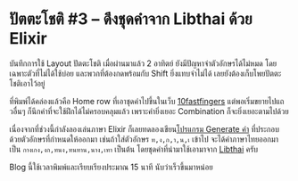 # ปัตตะโชติ #3 – ดึงชุดคำจาก Libthai ด้วย Elixir

บันทึกการใช้ Layout ปัตตะโชติ เมื่อผ่านมาแล้ว 2 อาทิตย์ ยังมีปัญหาจำตัวอักษรได้ไม่หมด โดยเฉพาะตัวที่ไม่ได้ใช้บ่อย และพวกที่ต้องกดพร้อมกับ Shift ยิ่งแทบจำไม่ได้ เลยยังต้องเก็บโพยปัตตะโชติเอาไว้อยู่

ที่พิมพ์ได้คล่องแล้วคือ Home row ที่เอาชุดคำไปขึ้นในเว็บ [10fastfingers][1] แต่พอเริ่มขยายไปแถวอื่นๆ ก็นึกคำที่จะใช้ฝึกได้ไม่ครอบคลุมแล้ว เพราะคำยิ่งเยอะ Combination ก็จะยิ่งเยอะตามไปด้วย

เนื่องจากที่ช่วงนี้กำลังลองเล่นภาษา Elixir ก็เลยทดลองเขียน[โปรแกรม Generate คำ][2] ที่ประกอบด้วยตัวอักษรที่กำหนดให้ออกมา เช่นถ้าใส่ตัวอักษร `ท,ง,ก,า,น,เ` เข้าไป จะได้คำภาษาไทยออกมา เป็น `กางเกง,งก,ทนง,ทนทาน,นาง,เทา` เป็นต้น โดยชุดคำที่นำมาใช้เอามาจาก [Libthai][3] ครับ

Blog นี้ใช้เวลาพิมพ์และเรียบเรียงประมาณ 15 นาที นับว่าเร็วขึ้นมาหน่อย

 [1]: https://10fastfingers.com/text/85665-Pattachote-Home-Row-ท-ง-ก-า-น-เ-ไ-ข
 [2]: https://gist.github.com/narze/942ddbeaada619c7e3a91f1af7a741ca
 [3]: https://github.com/tlwg/libthai/tree/master/data

